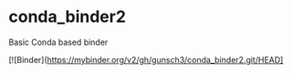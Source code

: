 # conda_binder2
Basic Conda based binder

[![Binder](https://mybinder.org/v2/gh/gunsch3/conda_binder2.git/HEAD]
